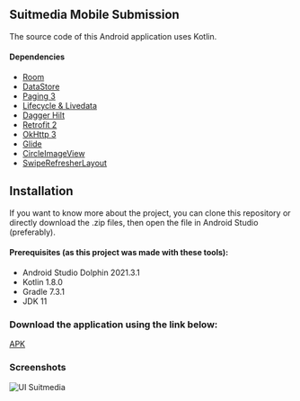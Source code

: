 ## Suitmedia Mobile Submission
The source code of this Android application uses Kotlin.

#### Dependencies
 - [Room](https://developer.android.com/jetpack/androidx/releases/room)
 - [DataStore](https://developer.android.com/jetpack/androidx/releases/datastore)
 - [Paging 3](https://developer.android.com/topic/libraries/architecture/paging/v3-overview?hl=id)
 - [Lifecycle & Livedata](https://developer.android.com/jetpack/androidx/releases/lifecycle)
 - [Dagger Hilt](https://developer.android.com/training/dependency-injection/hilt-android)
 - [Retrofit 2](https://square.github.io/retrofit/)
 - [OkHttp 3](https://square.github.io/okhttp/)
 - [Glide](https://github.com/bumptech/glide)
 - [CircleImageView](https://github.com/hdodenhof/CircleImageView)
 - [SwipeRefresherLayout](https://developer.android.com/jetpack/androidx/releases/swiperefreshlayout)

## Installation
If you want to know more about the project, you can clone this repository or directly download the .zip files, then open the file in Android Studio (preferably). 
#### Prerequisites (as this project was made with these tools):

- Android Studio Dolphin 2021.3.1
- Kotlin 1.8.0
- Gradle 7.3.1
- JDK 11

### Download the application using the link below:
[APK](https://drive.google.com/file/d/1LWPmHLHzMOSwyFyfeJlo5CZC2xdvKF_M/view?usp=sharing)

### Screenshots
![UI Suitmedia](https://github.com/jerryberlin/Suitmedia_Mobile_Submission/assets/72635719/b9a290c9-53d9-4a40-a621-949de4057a17)
